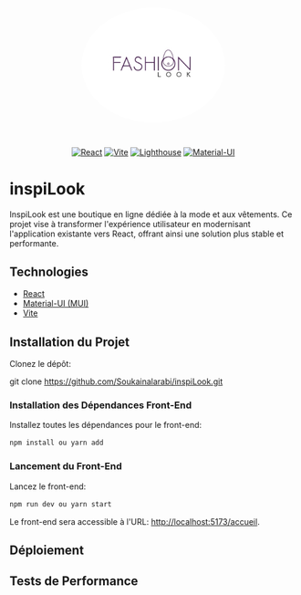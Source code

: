 <div align="center">
  <img src="public/logo-look.png" alt="mon logo" style=" border-radius: 50% ; max-width: 50%">

 <div style="margin-top: 40px;">

[![React](https://img.shields.io/badge/React-70DAFB?style=for-the-badge&logo=react&logoColor=blue)](https://reactjs.org/)
[![Vite](https://img.shields.io/badge/Vite-646CFF?style=for-the-badge&logo=vite&logoColor=white)](https://vitejs.dev/)
[![Lighthouse](https://img.shields.io/badge/Lighthouse-4285F4?style=for-the-badge&logo=lighthouse&logoColor=white)](https://developers.google.com/web/tools/lighthouse)
[![Material-UI](https://img.shields.io/badge/Material--UI-0081CB?style=for-the-badge&logo=material-ui&logoColor=white)](https://mui.com/)
</div>
</div>


# inspiLook

InspiLook est une boutique en ligne dédiée à la mode et aux vêtements. Ce projet vise à transformer l'expérience utilisateur en modernisant l'application existante vers React, offrant ainsi une solution plus stable et performante.


## Technologies

- [React](https://reactjs.org/)
- [Material-UI (MUI)](https://mui.com/)
- [Vite](https://vitejs.dev/)

## Installation du Projet
Clonez le dépôt:

git clone https://github.com/Soukainalarabi/inspiLook.git

### Installation des Dépendances Front-End
Installez toutes les dépendances pour le front-end:

```bash
npm install ou yarn add
```

### Lancement du Front-End
Lancez le front-end:
```bash
npm run dev ou yarn start
```
Le front-end sera accessible à l'URL: [http://localhost:5173/accueil](http://localhost:5173/accueil).


## Déploiement



## Tests de Performance


